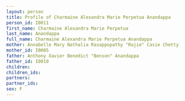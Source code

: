 ```yaml
---
layout: person
title: Profile of Charmaine Alexandra Marie Perpetua Anandappa
person_id: I0011
first_name: Charmaine Alexandra Marie Perpetua
last_name: Anandappa
full_name: Charmaine Alexandra Marie Perpetua Anandappa
mother: Annabelle Mary Nathalia Rasappopathy "Rajie" Casie Chetty
mother_id: I0005
father: Anthony Xavier Benedict "Benson" Anandappa
father_id: I0010
children:
children_ids:
partners:
partner_ids:
sex: F
---
```


